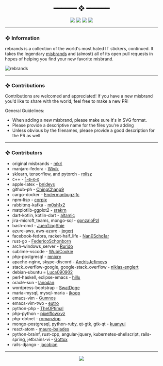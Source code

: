 <h2 align="center"> ━━━━━━  ❖  ━━━━━━ </h2>

<!-- BADGES -->
<div align="center">
   <p></p>
   
   <img src="https://img.shields.io/github/stars/zenithds/rebrands?color=F8BD96&labelColor=302D41&style=for-the-badge">   

   <img src="https://img.shields.io/github/forks/zenithds/rebrands?color=DDB6F2&labelColor=302D41&style=for-the-badge">   

   <img src="https://img.shields.io/github/repo-size/zenithds/rebrands?color=ABE9B3&labelColor=302D41&style=for-the-badge">
   
   <img src="https://badges.pufler.dev/visits/zenithds/rebrands?style=for-the-badge&color=96CDFB&logoColor=white&labelColor=302D41"/>
   <br>
</div>

<p/>

---

### ❖ Information 

rebrands is a collection of the world's most hated IT stickers, continued. It takes the legendary [misbrands](https://github.com/mkrl/misbrands) and (almost) all of its open pull requests in hopes of helping you find your new favorite misbrand.  

  <img src="https://pbs.twimg.com/media/EC5sIScWkAIUSen?format=png&name=900x900" alt="rebrands">

---

### ❖ Contributions

Contributions are welcomed and appreciated! If you have a new misbrand you'd like to share with the world, feel free to make a new PR!

General Guidelines: 

- When adding a new misbrand, please make sure it's in SVG format. 
- Please provide a descriptive name for the files you're adding
- Unless obvious by the filenames, please provide a good description for the PR as well

---

### ❖ Contributors

- original misbrands - [mkrl](https://github.com/mkrl)
- manjaro-fedora - [Wivik](https://github.com/Wivik)
- sklearn, tensorflow, and pytorch - [rolisz](https://github.com/rolisz)
- c++ - [1-e-x-x](https://github.com/1-e-x-x)
- apple-latex - [bnidevs](https://github.com/bnidevs)
- github-ph - [ChingChang9](https://github.com/ChingChang9)
- cargo-docker - [Endermanbugzjfc](https://github.com/Endermanbugzjfc)
- npm-lisp - [corpix](https://github.com/corpix)
- rabbitmq-kafka - [m0sh1x2](https://github.com/m0sh1x2)
- matplotlib-ggplot2 - [srakrn](https://github.com/srakrn)
- dart-kotlin, kotlin-dart - [altamic](https://github.com/altamic) 
- jira-microft_teams, mongo-sql - [gonzaloPzl](https://github.com/gonzaloPzl)
- bash-cmd - [JuenTingShie](https://github.com/JuenTingShie)
- azure-aws, aws-azure - [jogerj](https://github.com/jogerj)
- facebook-fedora, racket-half_life - [Nan0Scho1ar](https://github.com/Nan0Scho1ar)
- rust-go - [FedericoSchonborn](https://github.com/FedericoSchonborn)
- arch-windows_server - [Rurido](https://github.com/Rurido)
- sublime-vscode - [WubiCookie](https://github.com/WubiCookie)
- php-postgresql - [mnixry](https://github.com/mnixry)
- apache-nginx, skype-discord - [AndrisJefimovs](https://github.com/AndrisJefimovs)
- stack_overflow-google, google-stack_overflow - [niklas-englert](https://github.com/niklas-englert)
- debian-ubuntu = [Luca090902](https://github.com/Luca090902)
- perl-haskell, eclipse-emacs - [hillu](https://github.com/hillu)
- oracle-sun - [lanodan](https://github.com/lanodan)
- wordpress-bootstrap - [SwatDoge](https://github.com/SwatDoge)
- maria-mysql, mysql-maria - [jkoop](https://github.com/jkoop)
- emacs-vim - [Gumnos](https://github.com/Gumnos)
- emacs-vim-two - [eutro](https://github.com/eutro)
- python-php - [TheOPtimal](https://github.com/TheOPtimal)
- php-python - [pixelflowxyz](https://github.com/pixelflowxyz)
- php-dotnet - [romanzipp](https://github.com/romanzipp)
- mongo-postgresql, python-ruby, qt-gtk, gtk-qt - [kuanyui](https://github.com/kuanyui)
- react-atom - [mauro-balades](https://github.com/mauro-balades)
- python-brainf, rust-cpp, angular-jquery, kubernetes-shellscript, rails-spring, jetbrains-vi - [Gottox](https://github.com/Gottox)
- rails-django - [jacobian](https://github.com/jacobian)

---

<div align="center">

   <img src="https://img.shields.io/static/v1.svg?label=License&message=CC0-1.0&color=F5E0DC&labelColor=302D41&style=for-the-badge">

</div>
